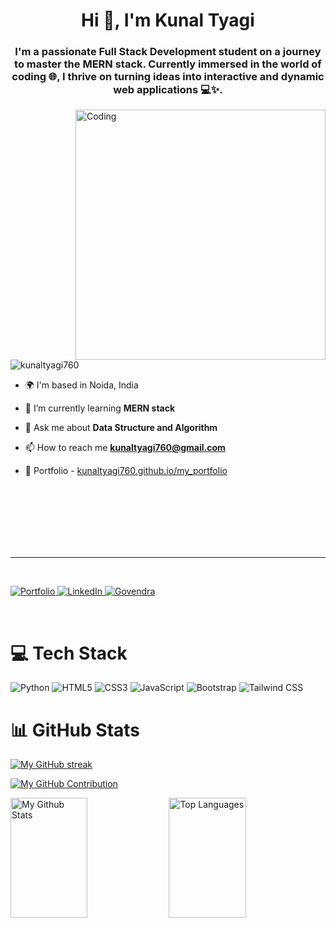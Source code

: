 <h1 align="center">Hi 👋, I'm Kunal Tyagi</h1>
<h3 align="center">I'm a passionate Full Stack Development student on a journey to master the MERN stack. Currently immersed in the world of coding 🌐, I thrive on turning ideas into interactive and dynamic web applications 💻✨.</h3>

<img width="400" height="auto" align="right" src="https://user-images.githubusercontent.com/55389276/140866485-8fb1c876-9a8f-4d6a-98dc-08c4981eaf70.gif" alt="Coding">

<p align="left"> <img src="https://komarev.com/ghpvc/?username=kunaltyagi760&label=Profile%20views&color=0e75b6&style=flat" alt="kunaltyagi760" /> </p>

- 🌍 I'm based in Noida, India

- 🌱 I’m currently learning **MERN stack**

- 💬 Ask me about **Data Structure and Algorithm**

- 📫 How to reach me **kunaltyagi760@gmail.com**

- 💼 Portfolio - [kunaltyagi760.github.io/my_portfolio](https://kunaltyagi760.github.io/my_portfolio/)

<br></br>
<br></br>
<br></br>
<hr>
<br>

<p align="left">
 <a href="https://kunaltyagi760.github.io/my_portfolio/" target="blank">
  <img src="https://img.shields.io/badge/Portfolio-DC143C?style=for-the-badge&logo=medium&logoColor=white" alt="Portfolio" />
 </a>
 <a href="https://www.linkedin.com/in/kunal-tyagi-752982252/" target="_blank">
  <img src="https://img.shields.io/badge/LinkedIn-0077B5?style=for-the-badge&logo=linkedin&logoColor=white" alt="LinkedIn"/>
 </a>
 <a href="https://www.hackerrank.com/profile/kunaltyagi760" target="_blank">
  <img src="https://img.shields.io/badge/HackerRank-20BEFF?&style=for-the-badge&logo=HackerRank&logoColor=white" alt="Govendra"  />
  </a> 
</p>
<br />


# 💻 Tech Stack
![Python](https://img.shields.io/badge/Python-%23563D7C.svg?style=for-the-badge&logo=Python&logoColor=white) 
![HTML5](https://img.shields.io/badge/html5-%23E34F26.svg?style=for-the-badge&logo=html5&logoColor=white) 
![CSS3](https://img.shields.io/badge/css3-%231572B6.svg?style=for-the-badge&logo=css3&logoColor=white) 
![JavaScript](https://img.shields.io/badge/javascript-%23323330.svg?style=for-the-badge&logo=javascript&logoColor=%23F7DF1E) 
![Bootstrap](https://img.shields.io/badge/bootstrap-%23563D7C.svg?style=for-the-badge&logo=bootstrap&logoColor=white) 
![Tailwind CSS](https://img.shields.io/badge/Tailwindcss-%23563D7C.svg?style=for-the-badge&logo=Tailwindcss&logoColor=white) 


# 📊 GitHub Stats
<p align="left">
  <a href="https://github.com/kunaltyagi760">
    <img src="https://github-readme-streak-stats.herokuapp.com/?user=kunaltyagi760&theme=radical&border=7F3FBF&background=0D1117" alt="My GitHub streak"/>
  </a>
</p>

<p align="left">
  <a href="https://github.com/kunaltyagi760">
    <img src="https://github-profile-summary-cards.vercel.app/api/cards/profile-details?username=kunaltyagi760&theme=radical" alt="My GitHub Contribution"/>
  </a>
</p>

<a> 
    <a href="https://github.com/kunaltyagi760"><img alt="My Github Stats" src="https://denvercoder1-github-readme-stats.vercel.app/api?username=kunaltyagi760&show_icons=true&count_private=true&theme=react&border_color=7F3FBF&bg_color=0D1117&title_color=F85D7F&icon_color=F8D866" height="192px" width="49.5%"/></a>
  <a href="https://github.com/kunaltyagi760"><img alt="Top Languages" src="https://denvercoder1-github-readme-stats.vercel.app/api/top-langs/?username=kunaltyagi760&langs_count=8&layout=compact&theme=react&border_color=7F3FBF&bg_color=0D1117&title_color=F85D7F&icon_color=F8D866" height="192px" width="49.5%"/></a>
  <br/>
</a>
